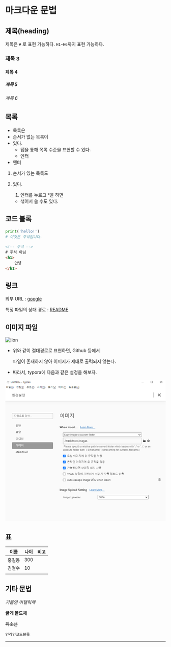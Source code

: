 # 마크다운 문법

## 제목(heading)

제목은 `#` 로 표현 가능하다. `H1~H6`까지 표현 가능하다.

### 제목 3

#### 제목 4

##### 제목 5

###### 제목 6

## 목록

* 목록은
* 순서가 없는 목록이 
* 있다.
  * 탭을 통해 목록 수준을 표현할 수 있다.
  * 엔터
* 엔터

1. 순서가 있는 목록도

2. 있다.

   1. 엔터를 누르고 *을 하면

   * 섞어서 쓸 수도 있다.

## 코드 블록

```python
print('hello!')
# 이것은 주석입니다.
```

```html
<!-- 주석 -->
# 주석 아님
<h1>
    안녕
</h1>
```

## 링크

외부 URL : [google](http://google.com)

특정 파일의 상대 경로 : [README](./README.md)

## 이미지 파일

![lion](C:\Users\i\Desktop\lion.png)

* 위와 같이 절대경로로 표현하면, Github 등에서

  파일이 존재하지 않아 이미지가 제대로 출력되지 않는다.

* 따라서, typora에 다음과 같은 설정을 해보자.

![typora_setting](markdown-images/typora_setting-1597900376898.PNG)

## 표

| 이름   | 나이 | 비고 |
| ------ | ---- | ---- |
| 홍길동 | 300  |      |
| 김철수 | 10   |      |
|        |      |      |

## 기타 문법

*기울임 이탤릭체*

**굵게 볼드체**

~~취소선~~

`인라인코드블록`

---

